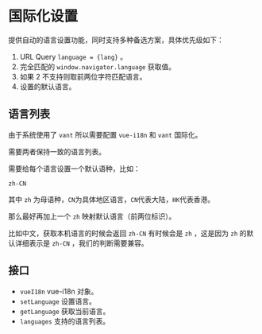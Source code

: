 # 国际化设置

提供自动的语言设置功能，同时支持多种备选方案，具体优先级如下：

1. URL Query `language = {lang}` 。
2. 完全匹配的 `window.navigator.language` 获取值。
3. 如果 2 不支持则取前两位字符匹配语言。
4. 设置的默认语言。

## 语言列表

由于系统使用了 `vant` 所以需要配置 `vue-i18n` 和 `vant` 国际化。

需要两者保持一致的语言列表。

需要给每个语言设置一个默认语种，比如：

 `zh-CN`

其中 `zh` 为母语种，`CN`为具体地区语言，`CN`代表大陆，`HK`代表香港。

那么最好再加上一个 `zh` 映射默认语言（前两位标识）。

比如中文，获取本机语言的时候会返回 `zh-CN` 有时候会是 `zh` ，这是因为 `zh` 的默认详细表示是 `zh-CN` ，我们的判断需要兼容。

## 接口

+ `vueI18n` vue-i18n 对象。
+ `setLanguage` 设置语言。
+ `getLanguage` 获取当前语言。
+ `languages` 支持的语言列表。
